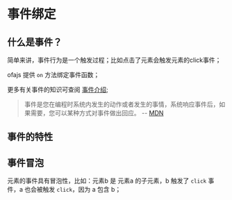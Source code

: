 # 事件绑定

## 什么是事件？

简单来讲，事件行为是一个触发过程；比如点击了元素会触发元素的click事件；

ofajs 提供 `on` 方法绑定事件函数；

<code-run show-code="top">
    <template>
        <codehead>
            <script src="https://cdn.jsdelivr.net/gh/kirakiray/ofa.js/dist/ofa.js"></script>
        </codehead>
        <button id="btn">Click Me!</button>
        <script>
            $("#btn").on("click", () => {
                $("#btn").text = "Hello world!";
            });
        </script>
    </template>
</code-run>

更多有关事件的知识可查阅 [事件介绍](https://developer.mozilla.org/zh-CN/docs/Learn/JavaScript/Building_blocks/Events);

> 事件是您在编程时系统内发生的动作或者发生的事情，系统响应事件后，如果需要，您可以某种方式对事件做出回应。 -- [MDN](https://developer.mozilla.org/zh-CN/docs/Learn/JavaScript/Building_blocks/Events)

## 事件的特性

## 事件冒泡

元素的事件具有冒泡性，比如：元素b 是 元素a 的子元素，b 触发了 `click` 事件，a 也会被触发 `click`，因为 a 包含 b；

<code-run show-code="top">
    <template>
        <codehead>
            <script src="https://cdn.jsdelivr.net/gh/kirakiray/ofa.js/dist/ofa.js"></script>
        </codehead>
        <div id="a" style="width:200px;height:150px;background-color:#ddd;">
            <span id="a_consoler"></span>
            <div id="b" style="width:100px;height:70px;background:#ff0000;">
                <span id="b_consoler"></span>
            </div>
        </div>
        <script>
            let c1 = 0;
            $("#a").on("click", () => {
                $("#a_consoler").text = c1++;
            });
            let c2 = 0;
            $("#b").on("click", () => {
                $("#b_consoler").text = c2++;
            });
        </script>
    </template>
</code-run>